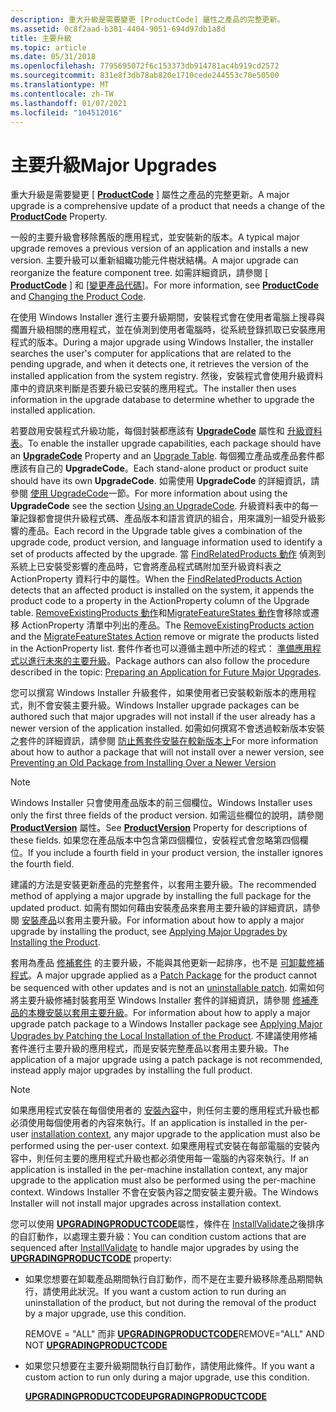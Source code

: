 ```yaml
---
description: 重大升級是需要變更 [ProductCode] 屬性之產品的完整更新。
ms.assetid: 0c8f2aad-b301-4404-9051-694d97db1a8d
title: 主要升級
ms.topic: article
ms.date: 05/31/2018
ms.openlocfilehash: 7795695072f6c153373db914781ac4b919cd2572
ms.sourcegitcommit: 831e8f3db78ab820e1710cede244553c70e50500
ms.translationtype: MT
ms.contentlocale: zh-TW
ms.lasthandoff: 01/07/2021
ms.locfileid: "104512016"
---
```

# <a name="major-upgrades"></a><span data-ttu-id="cc0ee-103">主要升級</span><span class="sxs-lookup"><span data-stu-id="cc0ee-103">Major Upgrades</span></span>

<span data-ttu-id="cc0ee-104">重大升級是需要變更 [ [**ProductCode**](productcode.md) ] 屬性之產品的完整更新。</span><span class="sxs-lookup"><span data-stu-id="cc0ee-104">A major upgrade is a comprehensive update of a product that needs a change of the [**ProductCode**](productcode.md) Property.</span></span>

<span data-ttu-id="cc0ee-105">一般的主要升級會移除舊版的應用程式，並安裝新的版本。</span><span class="sxs-lookup"><span data-stu-id="cc0ee-105">A typical major upgrade removes a previous version of an application and installs a new version.</span></span> <span data-ttu-id="cc0ee-106">主要升級可以重新組織功能元件樹狀結構。</span><span class="sxs-lookup"><span data-stu-id="cc0ee-106">A major upgrade can reorganize the feature component tree.</span></span> <span data-ttu-id="cc0ee-107">如需詳細資訊，請參閱 [ [**ProductCode**](productcode.md) ] 和 [[變更產品代碼](changing-the-product-code.md)]。</span><span class="sxs-lookup"><span data-stu-id="cc0ee-107">For more information, see [**ProductCode**](productcode.md) and [Changing the Product Code](changing-the-product-code.md).</span></span>

<span data-ttu-id="cc0ee-108">在使用 Windows Installer 進行主要升級期間，安裝程式會在使用者電腦上搜尋與擱置升級相關的應用程式，並在偵測到使用者電腦時，從系統登錄抓取已安裝應用程式的版本。</span><span class="sxs-lookup"><span data-stu-id="cc0ee-108">During a major upgrade using Windows Installer, the installer searches the user's computer for applications that are related to the pending upgrade, and when it detects one, it retrieves the version of the installed application from the system registry.</span></span> <span data-ttu-id="cc0ee-109">然後，安裝程式會使用升級資料庫中的資訊來判斷是否要升級已安裝的應用程式。</span><span class="sxs-lookup"><span data-stu-id="cc0ee-109">The installer then uses information in the upgrade database to determine whether to upgrade the installed application.</span></span>

<span data-ttu-id="cc0ee-110">若要啟用安裝程式升級功能，每個封裝都應該有 [**UpgradeCode**](upgradecode.md) 屬性和 [升級資料表](upgrade-table.md)。</span><span class="sxs-lookup"><span data-stu-id="cc0ee-110">To enable the installer upgrade capabilities, each package should have an [**UpgradeCode**](upgradecode.md) Property and an [Upgrade Table](upgrade-table.md).</span></span> <span data-ttu-id="cc0ee-111">每個獨立產品或產品套件都應該有自己的 **UpgradeCode**。</span><span class="sxs-lookup"><span data-stu-id="cc0ee-111">Each stand-alone product or product suite should have its own **UpgradeCode**.</span></span> <span data-ttu-id="cc0ee-112">如需使用 **UpgradeCode** 的詳細資訊，請參閱 [使用 UpgradeCode](using-an-upgradecode.md)一節。</span><span class="sxs-lookup"><span data-stu-id="cc0ee-112">For more information about using the **UpgradeCode** see the section [Using an UpgradeCode](using-an-upgradecode.md).</span></span> <span data-ttu-id="cc0ee-113">升級資料表中的每一筆記錄都會提供升級程式碼、產品版本和語言資訊的組合，用來識別一組受升級影響的產品。</span><span class="sxs-lookup"><span data-stu-id="cc0ee-113">Each record in the Upgrade table gives a combination of the upgrade code, product version, and language information used to identify a set of products affected by the upgrade.</span></span> <span data-ttu-id="cc0ee-114">當 [FindRelatedProducts 動作](findrelatedproducts-action.md) 偵測到系統上已安裝受影響的產品時，它會將產品程式碼附加至升級資料表之 ActionProperty 資料行中的屬性。</span><span class="sxs-lookup"><span data-stu-id="cc0ee-114">When the [FindRelatedProducts Action](findrelatedproducts-action.md) detects that an affected product is installed on the system, it appends the product code to a property in the ActionProperty column of the Upgrade table.</span></span> <span data-ttu-id="cc0ee-115">[RemoveExistingProducts 動作](removeexistingproducts-action.md)和[MigrateFeatureStates 動作](migratefeaturestates-action.md)會移除或遷移 ActionProperty 清單中列出的產品。</span><span class="sxs-lookup"><span data-stu-id="cc0ee-115">The [RemoveExistingProducts action](removeexistingproducts-action.md) and the [MigrateFeatureStates Action](migratefeaturestates-action.md) remove or migrate the products listed in the ActionProperty list.</span></span> <span data-ttu-id="cc0ee-116">套件作者也可以遵循主題中所述的程式： [準備應用程式以進行未來的主要升級](preparing-an-application-for-future-major-upgrades.md)。</span><span class="sxs-lookup"><span data-stu-id="cc0ee-116">Package authors can also follow the procedure described in the topic: [Preparing an Application for Future Major Upgrades](preparing-an-application-for-future-major-upgrades.md).</span></span>

<span data-ttu-id="cc0ee-117">您可以撰寫 Windows Installer 升級套件，如果使用者已安裝較新版本的應用程式，則不會安裝主要升級。</span><span class="sxs-lookup"><span data-stu-id="cc0ee-117">Windows Installer upgrade packages can be authored such that major upgrades will not install if the user already has a newer version of the application installed.</span></span> <span data-ttu-id="cc0ee-118">如需如何撰寫不會透過較新版本安裝之套件的詳細資訊，請參閱 [防止舊套件安裝在較新版本上](preventing-an-old-package-from-installing-over-a-newer-version.md)</span><span class="sxs-lookup"><span data-stu-id="cc0ee-118">For more information about how to author a package that will not install over a newer version, see [Preventing an Old Package from Installing Over a Newer Version](preventing-an-old-package-from-installing-over-a-newer-version.md)</span></span>

> [!Note]  
> <span data-ttu-id="cc0ee-119">Windows Installer 只會使用產品版本的前三個欄位。</span><span class="sxs-lookup"><span data-stu-id="cc0ee-119">Windows Installer uses only the first three fields of the product version.</span></span> <span data-ttu-id="cc0ee-120">如需這些欄位的說明，請參閱 [**ProductVersion**](productversion.md) 屬性。</span><span class="sxs-lookup"><span data-stu-id="cc0ee-120">See [**ProductVersion**](productversion.md) Property for descriptions of these fields.</span></span> <span data-ttu-id="cc0ee-121">如果您在產品版本中包含第四個欄位，安裝程式會忽略第四個欄位。</span><span class="sxs-lookup"><span data-stu-id="cc0ee-121">If you include a fourth field in your product version, the installer ignores the fourth field.</span></span>

 

<span data-ttu-id="cc0ee-122">建議的方法是安裝更新產品的完整套件，以套用主要升級。</span><span class="sxs-lookup"><span data-stu-id="cc0ee-122">The recommended method of applying a major upgrade by installing the full package for the updated product.</span></span> <span data-ttu-id="cc0ee-123">如需有關如何藉由安裝產品來套用主要升級的詳細資訊，請參閱 [安裝產品](applying-major-upgrades-by-installing-the-product.md)以套用主要升級。</span><span class="sxs-lookup"><span data-stu-id="cc0ee-123">For information about how to apply a major upgrade by installing the product, see [Applying Major Upgrades by Installing the Product](applying-major-upgrades-by-installing-the-product.md).</span></span>

<span data-ttu-id="cc0ee-124">套用為產品 [修補套件](patch-packages.md) 的主要升級，不能與其他更新一起排序，也不是 [可卸載修補程式](uninstallable-patches.md)。</span><span class="sxs-lookup"><span data-stu-id="cc0ee-124">A major upgrade applied as a [Patch Package](patch-packages.md) for the product cannot be sequenced with other updates and is not an [uninstallable patch](uninstallable-patches.md).</span></span> <span data-ttu-id="cc0ee-125">如需如何將主要升級修補封裝套用至 Windows Installer 套件的詳細資訊，請參閱 [修補產品的本機安裝以套用主要升級](applying-major-upgrades-by-patching-the-local-installation-of-the-product.md)。</span><span class="sxs-lookup"><span data-stu-id="cc0ee-125">For information about how to apply a major upgrade patch package to a Windows Installer package see [Applying Major Upgrades by Patching the Local Installation of the Product](applying-major-upgrades-by-patching-the-local-installation-of-the-product.md).</span></span> <span data-ttu-id="cc0ee-126">不建議使用修補套件進行主要升級的應用程式，而是安裝完整產品以套用主要升級。</span><span class="sxs-lookup"><span data-stu-id="cc0ee-126">The application of a major upgrade using a patch package is not recommended, instead apply major upgrades by installing the full product.</span></span>

> [!Note]  
> <span data-ttu-id="cc0ee-127">如果應用程式安裝在每個使用者的 [安裝內容](installation-context.md)中，則任何主要的應用程式升級也都必須使用每個使用者的內容來執行。</span><span class="sxs-lookup"><span data-stu-id="cc0ee-127">If an application is installed in the per-user [installation context](installation-context.md), any major upgrade to the application must also be performed using the per-user context.</span></span> <span data-ttu-id="cc0ee-128">如果應用程式安裝在每部電腦的安裝內容中，則任何主要的應用程式升級也都必須使用每一電腦的內容來執行。</span><span class="sxs-lookup"><span data-stu-id="cc0ee-128">If an application is installed in the per-machine installation context, any major upgrade to the application must also be performed using the per-machine context.</span></span> <span data-ttu-id="cc0ee-129">Windows Installer 不會在安裝內容之間安裝主要升級。</span><span class="sxs-lookup"><span data-stu-id="cc0ee-129">The Windows Installer will not install major upgrades across installation context.</span></span>

 

<span data-ttu-id="cc0ee-130">您可以使用 [**UPGRADINGPRODUCTCODE**](upgradingproductcode.md)屬性，條件在 [InstallValidate](installvalidate-action.md)之後排序的自訂動作，以處理主要升級：</span><span class="sxs-lookup"><span data-stu-id="cc0ee-130">You can condition custom actions that are sequenced after [InstallValidate](installvalidate-action.md) to handle major upgrades by using the [**UPGRADINGPRODUCTCODE**](upgradingproductcode.md) property:</span></span>

-   <span data-ttu-id="cc0ee-131">如果您想要在卸載產品期間執行自訂動作，而不是在主要升級移除產品期間執行，請使用此狀況。</span><span class="sxs-lookup"><span data-stu-id="cc0ee-131">If you want a custom action to run during an uninstallation of the product, but not during the removal of the product by a major upgrade, use this condition.</span></span>

    <span data-ttu-id="cc0ee-132">REMOVE = "ALL" 而非 [ **UPGRADINGPRODUCTCODE**](upgradingproductcode.md)</span><span class="sxs-lookup"><span data-stu-id="cc0ee-132">REMOVE="ALL" AND NOT [**UPGRADINGPRODUCTCODE**](upgradingproductcode.md)</span></span>

-   <span data-ttu-id="cc0ee-133">如果您只想要在主要升級期間執行自訂動作，請使用此條件。</span><span class="sxs-lookup"><span data-stu-id="cc0ee-133">If you want a custom action to run only during a major upgrade, use this condition.</span></span>

    [<span data-ttu-id="cc0ee-134">**UPGRADINGPRODUCTCODE**</span><span class="sxs-lookup"><span data-stu-id="cc0ee-134">**UPGRADINGPRODUCTCODE**</span></span>](upgradingproductcode.md)

 

 



